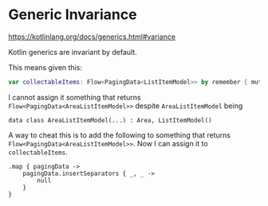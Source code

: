 
# Generic Invariance

https://kotlinlang.org/docs/generics.html#variance

Kotlin generics are invariant by default.

This means given this:

```kt
var collectableItems: Flow<PagingData<ListItemModel>> by remember { mutableStateOf(emptyFlow()) }
```

I cannot assign it something that returns `Flow<PagingData<AreaListItemModel>>` despite `AreaListItemModel` being
```
data class AreaListItemModel(...) : Area, ListItemModel()
```

A way to cheat this is to add the following to something that returns `Flow<PagingData<AreaListItemModel>>`. Now I can assign it to `collectableItems`.

```
.map { pagingData ->  
    pagingData.insertSeparators { _, _ ->  
        null  
    }  
}
```

